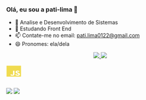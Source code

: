 ### Olá, eu sou a pati-lima 👋

- 🔭 Analise e Desenvolvimento de Sistemas
- 🌱 Estudando Front End
- 📫 Contate-me no email: pati.lima0122@gmail.com
- 😄 Pronomes: ela/dela

<div align="center">
  <a href="https://github.com/pati-lima">
  <img height="180em" src="https://github-readme-stats.vercel.app/api?username=pati-lima&show_icons=true&theme=dark&include_all_commits=true&count_private=true"/>
  <img height="180em" src="https://github-readme-stats.vercel.app/api/top-langs/?username=pati-lima&layout=compact&langs_count=7&theme=dark"/>
</div>

<div style="display: inline_block"><br>
  <img align="center" alt="Rafa-Js" height="30" width="40" src="https://raw.githubusercontent.com/devicons/devicon/master/icons/javascript/javascript-plain.svg">
 
<!--   <img align="center" alt="Pati-HTML" height="30" width="40" src="https://raw.githubusercontent.com/devicons/devicon/master/icons/html5/html5-original.svg">
  <img align="center" alt="Pati-CSS" height="30" width="40" src="https://raw.githubusercontent.com/devicons/devicon/master/icons/css3/css3-original.svg">
  <img align="right" alt="Pati-pic" height="150" style="border-radius:50px;" src="https://media.discordapp.net/attachments/1020077769536839753/1020077873576558713/avatar_1663275650434.png"> -->
</div>

  ##
  
  <div> 

 
  <a href = "mailto:pati.lima0122@gmail.com"><img src="https://img.shields.io/badge/-Gmail-%23333?style=for-the-badge&logo=gmail&logoColor=white" target="_blank"></a>
  <a href="https://www.linkedin.com/in/patricialima25/" target="_blank"><img src="https://img.shields.io/badge/-LinkedIn-%230077B5?style=for-the-badge&logo=linkedin&logoColor=white" target="_blank"></a> 
 
 
 
</div>

